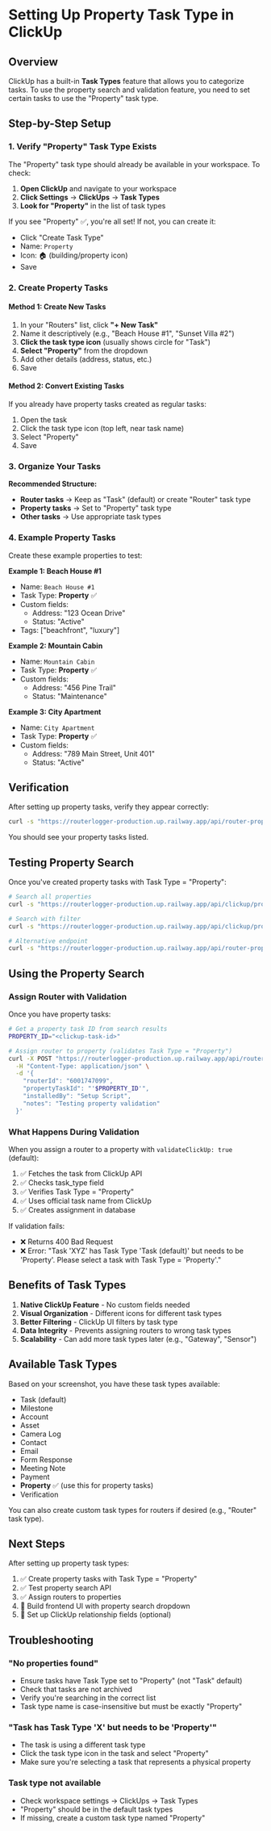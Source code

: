 # Setting Up Property Task Type in ClickUp

## Overview
ClickUp has a built-in **Task Types** feature that allows you to categorize tasks. To use the property search and validation feature, you need to set certain tasks to use the "Property" task type.

## Step-by-Step Setup

### 1. Verify "Property" Task Type Exists

The "Property" task type should already be available in your workspace. To check:

1. **Open ClickUp** and navigate to your workspace
2. **Click Settings** → **ClickUps** → **Task Types**
3. **Look for "Property"** in the list of task types

If you see "Property" ✅, you're all set! If not, you can create it:
- Click "Create Task Type"
- Name: `Property`
- Icon: 🏠 (building/property icon)
- Save

### 2. Create Property Tasks

#### Method 1: Create New Tasks
1. In your "Routers" list, click **"+ New Task"**
2. Name it descriptively (e.g., "Beach House #1", "Sunset Villa #2")
3. **Click the task type icon** (usually shows circle for "Task")
4. **Select "Property"** from the dropdown
5. Add other details (address, status, etc.)
6. Save

#### Method 2: Convert Existing Tasks
If you already have property tasks created as regular tasks:
1. Open the task
2. Click the task type icon (top left, near task name)
3. Select "Property"
4. Save

### 3. Organize Your Tasks

**Recommended Structure:**
- **Router tasks** → Keep as "Task" (default) or create "Router" task type
- **Property tasks** → Set to "Property" task type
- **Other tasks** → Use appropriate task types

### 4. Example Property Tasks

Create these example properties to test:

**Example 1: Beach House #1**
- Name: `Beach House #1`
- Task Type: **Property** ✅
- Custom fields:
  - Address: "123 Ocean Drive"
  - Status: "Active"
- Tags: ["beachfront", "luxury"]

**Example 2: Mountain Cabin**
- Name: `Mountain Cabin`
- Task Type: **Property** ✅
- Custom fields:
  - Address: "456 Pine Trail"
  - Status: "Maintenance"

**Example 3: City Apartment**
- Name: `City Apartment`
- Task Type: **Property** ✅
- Custom fields:
  - Address: "789 Main Street, Unit 401"
  - Status: "Active"

## Verification

After setting up property tasks, verify they appear correctly:

```bash
curl -s "https://routerlogger-production.up.railway.app/api/router-properties/search-properties/901517043586" | jq
```

You should see your property tasks listed.

## Testing Property Search

Once you've created property tasks with Task Type = "Property":

```bash
# Search all properties
curl -s "https://routerlogger-production.up.railway.app/api/clickup/properties/901517043586" | jq

# Search with filter
curl -s "https://routerlogger-production.up.railway.app/api/clickup/properties/901517043586?search=beach" | jq

# Alternative endpoint
curl -s "https://routerlogger-production.up.railway.app/api/router-properties/search-properties/901517043586" | jq
```

## Using the Property Search

### Assign Router with Validation

Once you have property tasks:

```bash
# Get a property task ID from search results
PROPERTY_ID="<clickup-task-id>"

# Assign router to property (validates Task Type = "Property")
curl -X POST "https://routerlogger-production.up.railway.app/api/router-properties/assign" \
  -H "Content-Type: application/json" \
  -d '{
    "routerId": "6001747099",
    "propertyTaskId": "'$PROPERTY_ID'",
    "installedBy": "Setup Script",
    "notes": "Testing property validation"
  }'
```

### What Happens During Validation

When you assign a router to a property with `validateClickUp: true` (default):

1. ✅ Fetches the task from ClickUp API
2. ✅ Checks task_type field
3. ✅ Verifies Task Type = "Property"
4. ✅ Uses official task name from ClickUp
5. ✅ Creates assignment in database

If validation fails:
- ❌ Returns 400 Bad Request
- ❌ Error: "Task 'XYZ' has Task Type 'Task (default)' but needs to be 'Property'. Please select a task with Task Type = 'Property'."

## Benefits of Task Types

1. **Native ClickUp Feature** - No custom fields needed
2. **Visual Organization** - Different icons for different task types
3. **Better Filtering** - ClickUp UI filters by task type
4. **Data Integrity** - Prevents assigning routers to wrong task types
5. **Scalability** - Can add more task types later (e.g., "Gateway", "Sensor")

## Available Task Types

Based on your screenshot, you have these task types available:
- Task (default)
- Milestone
- Account
- Asset
- Camera Log
- Contact
- Email
- Form Response
- Meeting Note
- Payment
- **Property** ✅ (use this for property tasks)
- Verification

You can also create custom task types for routers if desired (e.g., "Router" task type).

## Next Steps

After setting up property task types:

1. ✅ Create property tasks with Task Type = "Property"
2. ✅ Test property search API
3. ✅ Assign routers to properties
4. 🔲 Build frontend UI with property search dropdown
5. 🔲 Set up ClickUp relationship fields (optional)

## Troubleshooting

### "No properties found"
- Ensure tasks have Task Type set to "Property" (not "Task" default)
- Check that tasks are not archived
- Verify you're searching in the correct list
- Task type name is case-insensitive but must be exactly "Property"

### "Task has Task Type 'X' but needs to be 'Property'"
- The task is using a different task type
- Click the task type icon in the task and select "Property"
- Make sure you're selecting a task that represents a physical property

### Task type not available
- Check workspace settings → ClickUps → Task Types
- "Property" should be in the default task types
- If missing, create a custom task type named "Property"
